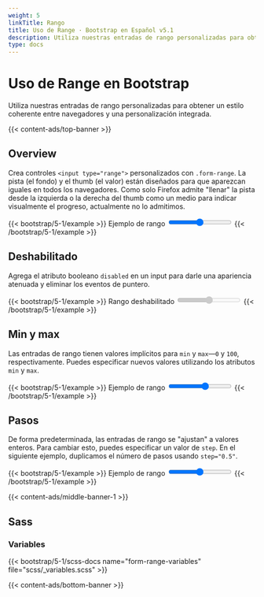 ```yaml
---
weight: 5
linkTitle: Rango
title: Uso de Range · Bootstrap en Español v5.1
description: Utiliza nuestras entradas de rango personalizadas para obtener un estilo coherente entre navegadores y una personalización integrada.
type: docs
---
```


# Uso de Range en Bootstrap

Utiliza nuestras entradas de rango personalizadas para obtener un estilo coherente entre navegadores y una personalización integrada.

{{< content-ads/top-banner >}}

## Overview

Crea controles `<input type="range">` personalizados con `.form-range`. La pista (el fondo) y el thumb (el valor) están diseñados para que aparezcan iguales en todos los navegadores. Como solo Firefox admite "llenar" la pista desde la izquierda o la derecha del thumb como un medio para indicar visualmente el progreso, actualmente no lo admitimos.

{{< bootstrap/5-1/example >}}
<label for="customRange1" class="form-label">Ejemplo de rango</label>
<input type="range" class="form-range" id="customRange1">
{{< /bootstrap/5-1/example >}}

## Deshabilitado

Agrega el atributo booleano `disabled` en un input para darle una apariencia atenuada y eliminar los eventos de puntero.

{{< bootstrap/5-1/example >}}
<label for="disabledRange" class="form-label">Rango deshabilitado</label>
<input type="range" class="form-range" id="disabledRange" disabled>
{{< /bootstrap/5-1/example >}}

## Min y max

Las entradas de rango tienen valores implícitos para `min` y `max`—`0` y `100`, respectivamente. Puedes especificar nuevos valores utilizando los atributos `min` y `max`.

{{< bootstrap/5-1/example >}}
<label for="customRange2" class="form-label">Ejemplo de rango</label>
<input type="range" class="form-range" min="0" max="5" id="customRange2">
{{< /bootstrap/5-1/example >}}

## Pasos

De forma predeterminada, las entradas de rango se "ajustan" a valores enteros. Para cambiar esto, puedes especificar un valor de `step`. En el siguiente ejemplo, duplicamos el número de pasos usando `step="0.5"`.

{{< bootstrap/5-1/example >}}
<label for="customRange3" class="form-label">Ejemplo de rango</label>
<input type="range" class="form-range" min="0" max="5" step="0.5" id="customRange3">
{{< /bootstrap/5-1/example >}}

{{< content-ads/middle-banner-1 >}}

## Sass

### Variables

{{< bootstrap/5-1/scss-docs name="form-range-variables" file="scss/_variables.scss" >}}

{{< content-ads/bottom-banner >}}